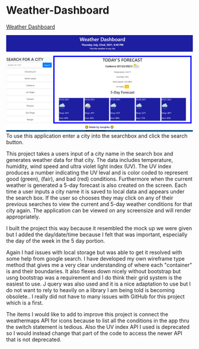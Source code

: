# Weather-Dashboard

[Weather Dashboard](https://tooqk4u.github.io/Weather-Dashboard/)

![picture of weather dashboard](assets/images/screenshot.PNG)
To use this application enter a city into the searchbox and click the search button.


This project takes a users input of a city name in the search box and generates weather data for that city. The data includes 
temperature, humidity, wind speed and ultra violet light index (UV). The UV index produces a number indicating the UV leval 
and is color coded to represent good (green), (fair), and bad (red) conditions. Furthermore when the current weather is 
generated a 5-day forecast is also created on the screen. Each time a user inputs a city name it is saved to local data and 
appears under the search box. If the user so chooses they may click on any of their previous searches to view the current and 
5-day weather conditions for that city again. The application can be viewed on any screensize and will render appropriately. 

I built the project this way because it resembled the mock up we were given but I added the day/date/time because I felt that was important, especially the day 
of the week in the 5 day portion.


Again I had issues with local storage but was able to get it resolved with some help from google 
search. I have developed my own wireframe type method that gives me a very clear understanding of where each "container" is and their boundaries. It also flexes down nicely without bootstrap but usng bootstrap was a requirement and I do think their grid system is the easiest to use. J query was also used and it is a nice adaptation to use but I do not want to rely to 
heavily on a library I am being told is becoming obsolete.. I really did not have to many issues with GitHub for this project 
which is a first.

The items I would like to add to improve this project is connect the weathermaps API for icons because to list all the conditions in the app thru the switch statement is tedious. Also the UV index API I used is deprecated so I would instead change that part of the code to access the newer API that is not deprecated. 
